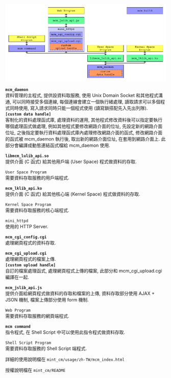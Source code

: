 ![](/usage/zh-TW/image/mcm_0101_0101.png "系統架構")

**`mcm_daemon`**  
資料管理的主程式, 提供設資料取服務, 使用 Unix Domain Socket 和其他程式溝通, 可以同時接受多個連線, 每個連線會建立一個執行緒處理, 讀取請求可以多個程式同時使用, 寫入請求同時只能一個程式使用 (讀寫鎖搭配先入先出列隊).  
**`[custom data handle]`**  
客制化的資料處理函式庫, 處理資料的運用, 其他程式修改資料後可以指定要執行哪個處理函式做處理, 例如其他程式要修改網路介面的位址, 先設定新的網路介面位址, 之後指定要執行資料處理函式庫內處理修改網路介面的函式, 修改網路介面的函式被 mcm_daemon 執行後, 取出新的網路介面位址, 在套用到網路介面上. 此部分會編譯成動態連結函式檔給 mcm_daemon 使用. 

**`libmcm_lulib_api.so`**  
提供介面 (C 函式) 給其他用戶端 (User Space) 程式做資料的存取. 

`User Space Program`  
需要資料存取服務的用戶端程式. 

**`mcm_lklib_api.ko`**  
提供介面 (C 函式) 給其他核心端 (Kernel Space) 程式做資料的存取.

`Kernel Space Program`  
需要資料存取服務的核心端程式. 

`mini_httpd`  
使用的 HTTP Server.

**`mcm_cgi_config.cgi`**  
處理網頁程式的資料存取.

**`mcm_cgi_upload.cgi`**  
處理網頁程式的檔案上傳.  
**`[custom upload handle]`**  
自訂的檔案處理函式, 處理網頁程式上傳的檔案, 此部分和 mcm_cgi_upload.cgi 編譯在一起.

**`mcm_jslib_api.js`**  
提供介面給網頁程式做資料的存取和檔案的上傳, 資料存取部分使用 AJAX + JSON 機制, 檔案上傳部分使用 form 機制.

`Web Program`  
需要資料存取服務的網頁端程式. 

**`mcm command`**  
指令程式, 在 Shell Script 中可以使用此指令程式做資料存取.

`Shell Script Program`  
需要資料存取服務的 Shell Script 端程式. 

詳細的使用說明檔在 `mint_cm/usage/zh-TW/mcm_index.html`

授權說明檔在 `mint_cm/README`
